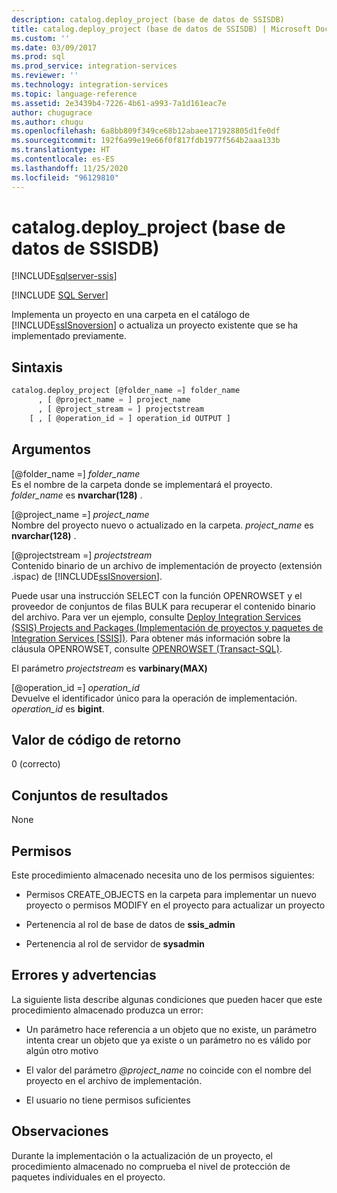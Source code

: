 ```yaml
---
description: catalog.deploy_project (base de datos de SSISDB)
title: catalog.deploy_project (base de datos de SSISDB) | Microsoft Docs
ms.custom: ''
ms.date: 03/09/2017
ms.prod: sql
ms.prod_service: integration-services
ms.reviewer: ''
ms.technology: integration-services
ms.topic: language-reference
ms.assetid: 2e3439b4-7226-4b61-a993-7a1d161eac7e
author: chugugrace
ms.author: chugu
ms.openlocfilehash: 6a8bb809f349ce68b12abaee171928805d1fe0df
ms.sourcegitcommit: 192f6a99e19e66f0f817fdb1977f564b2aaa133b
ms.translationtype: HT
ms.contentlocale: es-ES
ms.lasthandoff: 11/25/2020
ms.locfileid: "96129810"
---
```

# <a name="catalogdeploy_project-ssisdb-database"></a>catalog.deploy_project (base de datos de SSISDB)

[!INCLUDE[sqlserver-ssis](../../includes/applies-to-version/sqlserver-ssis.md)]


[!INCLUDE [SQL Server](../../includes/applies-to-version/sqlserver.md)]

  Implementa un proyecto en una carpeta en el catálogo de [!INCLUDE[ssISnoversion](../../includes/ssisnoversion-md.md)] o actualiza un proyecto existente que se ha implementado previamente.  
  
## <a name="syntax"></a>Sintaxis  
  
```sql  
catalog.deploy_project [@folder_name =] folder_name   
      , [ @project_name = ] project_name   
      , [ @project_stream = ] projectstream   
    [ , [ @operation_id = ] operation_id OUTPUT ]   
```  
  
## <a name="arguments"></a>Argumentos  
 [@folder_name =] *folder_name*  
 Es el nombre de la carpeta donde se implementará el proyecto. *folder_name* es **nvarchar(128)** .  
  
 [@project_name =] *project_name*  
 Nombre del proyecto nuevo o actualizado en la carpeta. *project_name* es **nvarchar(128)** .  
  
 [@projectstream =] *projectstream*  
 Contenido binario de un archivo de implementación de proyecto (extensión .ispac) de [!INCLUDE[ssISnoversion](../../includes/ssisnoversion-md.md)].  
  
 Puede usar una instrucción SELECT con la función OPENROWSET y el proveedor de conjuntos de filas BULK para recuperar el contenido binario del archivo. Para ver un ejemplo, consulte [Deploy Integration Services (SSIS) Projects and Packages (Implementación de proyectos y paquetes de Integration Services [SSIS])](../../integration-services/packages/deploy-integration-services-ssis-projects-and-packages.md). Para obtener más información sobre la cláusula OPENROWSET, consulte [OPENROWSET &#40;Transact-SQL&#41;](../../t-sql/functions/openrowset-transact-sql.md).  
  
 El parámetro *projectstream* es **varbinary(MAX)**  
  
 [@operation_id =] *operation_id*  
 Devuelve el identificador único para la operación de implementación. *operation_id* es **bigint**.  
  
## <a name="return-code-value"></a>Valor de código de retorno  
 0 (correcto)  
  
## <a name="result-sets"></a>Conjuntos de resultados  
 None  
  
## <a name="permissions"></a>Permisos  
 Este procedimiento almacenado necesita uno de los permisos siguientes:  
  
-   Permisos CREATE_OBJECTS en la carpeta para implementar un nuevo proyecto o permisos MODIFY en el proyecto para actualizar un proyecto  
  
-   Pertenencia al rol de base de datos de **ssis_admin**  
  
-   Pertenencia al rol de servidor de **sysadmin**  
  
## <a name="errors-and-warnings"></a>Errores y advertencias  
 La siguiente lista describe algunas condiciones que pueden hacer que este procedimiento almacenado produzca un error:  
  
-   Un parámetro hace referencia a un objeto que no existe, un parámetro intenta crear un objeto que ya existe o un parámetro no es válido por algún otro motivo  
  
-   El valor del parámetro *\@project_name* no coincide con el nombre del proyecto en el archivo de implementación.  
  
-   El usuario no tiene permisos suficientes  
  
## <a name="remarks"></a>Observaciones  
 Durante la implementación o la actualización de un proyecto, el procedimiento almacenado no comprueba el nivel de protección de paquetes individuales en el proyecto.  
  
  

